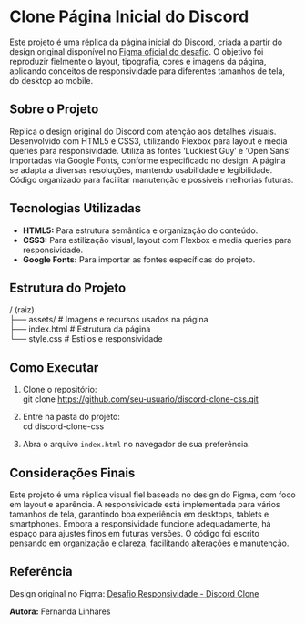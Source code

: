 # Clone Página Inicial do Discord

Este projeto é uma réplica da página inicial do Discord, criada a partir do design original disponível no [Figma oficial do desafio](https://www.figma.com/file/NRBYrG5d4DSzObv7dpTqoM/Desafio-Responsividade---DIO). O objetivo foi reproduzir fielmente o layout, tipografia, cores e imagens da página, aplicando conceitos de responsividade para diferentes tamanhos de tela, do desktop ao mobile.

## Sobre o Projeto

Replica o design original do Discord com atenção aos detalhes visuais. Desenvolvido com HTML5 e CSS3, utilizando Flexbox para layout e media queries para responsividade. Utiliza as fontes ‘Luckiest Guy’ e ‘Open Sans’ importadas via Google Fonts, conforme especificado no design. A página se adapta a diversas resoluções, mantendo usabilidade e legibilidade. Código organizado para facilitar manutenção e possíveis melhorias futuras.

## Tecnologias Utilizadas

- **HTML5:** Para estrutura semântica e organização do conteúdo.
- **CSS3:** Para estilização visual, layout com Flexbox e media queries para responsividade.
- **Google Fonts:** Para importar as fontes específicas do projeto.

## Estrutura do Projeto

/ (raiz)  
├── assets/               # Imagens e recursos usados na página  
├── index.html            # Estrutura da página  
└── style.css             # Estilos e responsividade  

## Como Executar

1. Clone o repositório:  
git clone https://github.com/seu-usuario/discord-clone-css.git  

2. Entre na pasta do projeto:  
cd discord-clone-css  

3. Abra o arquivo `index.html` no navegador de sua preferência.

## Considerações Finais

Este projeto é uma réplica visual fiel baseada no design do Figma, com foco em layout e aparência. A responsividade está implementada para vários tamanhos de tela, garantindo boa experiência em desktops, tablets e smartphones. Embora a responsividade funcione adequadamente, há espaço para ajustes finos em futuras versões. O código foi escrito pensando em organização e clareza, facilitando alterações e manutenção.

## Referência

Design original no Figma: [Desafio Responsividade - Discord Clone](https://www.figma.com/file/NRBYrG5d4DSzObv7dpTqoM/Desafio-Responsividade---DIO)

**Autora:** Fernanda Linhares
